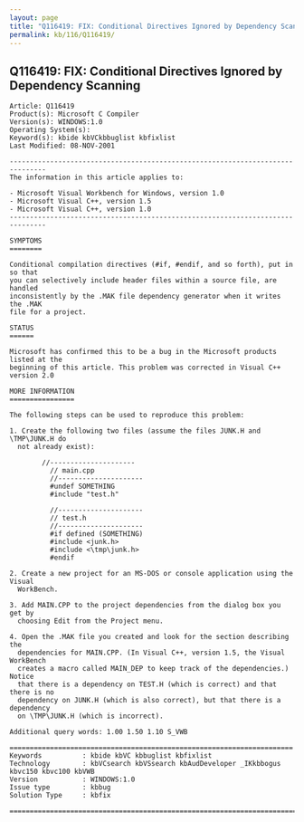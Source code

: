 ```yaml
---
layout: page
title: "Q116419: FIX: Conditional Directives Ignored by Dependency Scanning"
permalink: kb/116/Q116419/
---
```


## Q116419: FIX: Conditional Directives Ignored by Dependency Scanning

	Article: Q116419
	Product(s): Microsoft C Compiler
	Version(s): WINDOWS:1.0
	Operating System(s): 
	Keyword(s): kbide kbVCkbbuglist kbfixlist
	Last Modified: 08-NOV-2001
	
	-------------------------------------------------------------------------------
	The information in this article applies to:
	
	- Microsoft Visual Workbench for Windows, version 1.0 
	- Microsoft Visual C++, version 1.5 
	- Microsoft Visual C++, version 1.0 
	-------------------------------------------------------------------------------
	
	SYMPTOMS
	========
	
	Conditional compilation directives (#if, #endif, and so forth), put in so that
	you can selectively include header files within a source file, are handled
	inconsistently by the .MAK file dependency generator when it writes the .MAK
	file for a project.
	
	STATUS
	======
	
	Microsoft has confirmed this to be a bug in the Microsoft products listed at the
	beginning of this article. This problem was corrected in Visual C++ version 2.0
	
	MORE INFORMATION
	================
	
	The following steps can be used to reproduce this problem:
	
	1. Create the following two files (assume the files JUNK.H and \TMP\JUNK.H do
	  not already exist):
	
	        //---------------------
	          // main.cpp
	          //---------------------
	          #undef SOMETHING
	          #include "test.h"
	
	          //---------------------
	          // test.h
	          //---------------------
	          #if defined (SOMETHING)
	          #include <junk.h>
	          #include <\tmp\junk.h>
	          #endif
	
	2. Create a new project for an MS-DOS or console application using the Visual
	  WorkBench.
	
	3. Add MAIN.CPP to the project dependencies from the dialog box you get by
	  choosing Edit from the Project menu.
	
	4. Open the .MAK file you created and look for the section describing the
	  dependencies for MAIN.CPP. (In Visual C++, version 1.5, the Visual WorkBench
	  creates a macro called MAIN_DEP to keep track of the dependencies.) Notice
	  that there is a dependency on TEST.H (which is correct) and that there is no
	  dependency on JUNK.H (which is also correct), but that there is a dependency
	  on \TMP\JUNK.H (which is incorrect).
	
	Additional query words: 1.00 1.50 1.10 S_VWB
	
	======================================================================
	Keywords          : kbide kbVC kbbuglist kbfixlist
	Technology        : kbVCsearch kbVSsearch kbAudDeveloper _IKkbbogus kbvc150 kbvc100 kbVWB
	Version           : WINDOWS:1.0
	Issue type        : kbbug
	Solution Type     : kbfix
	
	=============================================================================
	
